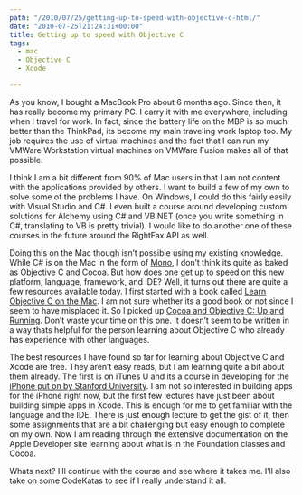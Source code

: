 ```yaml
---
path: "/2010/07/25/getting-up-to-speed-with-objective-c-html/" 
date: "2010-07-25T21:24:31+00:00" 
title: Getting up to speed with Objective C
tags:
  - mac
  - Objective C
  - Xcode

---
```

<div>
  <div id="_mcePaste">
    As you know, I bought a MacBook Pro about 6 months ago. Since then, it has really become my primary PC. I carry it with me everywhere, including when I travel for work. In fact, since the battery life on the MBP is so much better than the ThinkPad, its become my main traveling work laptop too. My job requires the use of virtual machines and the fact that I can run my VMWare Workstation virtual machines on VMWare Fusion makes all of that possible.
  </div>
  
  <div>
  </div>
  
  <p>
  </p>
  
  <div>
    I think I am a bit different from 90% of Mac users in that I am not content with the applications provided by others. I want to build a few of my own to solve some of the problems I have. On Windows, I could do this fairly easily with Visual Studio and C#. I even built a course around developing custom solutions for Alchemy using C# and VB.NET (once you write something in C#, translating to VB is pretty trivial). I would like to do another one of these courses in the future around the RightFax API as well.
  </div>
  
  <div>
  </div>
  
  <p>
  </p>
  
  <div>
    Doing this on the Mac though isn&#8217;t possible using my existing knowledge. While C# is on the Mac in the form of <a href="http://www.mono-project.com/Mono:OSX">Mono</a>, I don&#8217;t think its quite as baked as Objective C and Cocoa. But how does one get up to speed on this new platform, language, framework, and IDE? Well, it turns out there are quite a few resources available today. I first started with a book called <a href="http://www.amazon.com/Learn-Objective-ndash-Mac/dp/1430218150/ref=pd_bxgy_b_text_b">Learn Objective C on the Mac</a>. I am not sure whether its a good book or not since I seem to have misplaced it. So I picked up <a href="http://www.amazon.com/Cocoa-Objective-C-Running-Foundations-programming/dp/0596804792/ref=pd_sim_b_24">Cocoa and Objective C: Up and Running</a>. Don&#8217;t waste your time on this one. It doesn&#8217;t seem to be written in a way thats helpful for the person learning about Objective C who already has experience with other languages.
  </div>
  
  <div>
  </div>
  
  <p>
  </p>
  
  <div>
    The best resources I have found so far for learning about Objective C and Xcode are free. They aren&#8217;t easy reads, but I am learning quite a bit about them already. The first is on iTunes U and its a course in developing for the <a href="http://deimos3.apple.com/WebObjects/Core.woa/Browse/itunes.stanford.edu.3124430053.03124430055.3141732992?i=1140748164" class="broken_link">iPhone put on by Stanford University</a>. I am not so interested in building apps for the iPhone right now, but the first few lectures have just been about building simple apps in Xcode. This is enough for me to get familiar with the language and the IDE. There is just enough lecture to get the gist of it, then some assignments that are a bit challenging but easy enough to complete on my own. Now I am reading through the extensive documentation on the Apple Developer site learning about what is in the Foundation classes and Cocoa.
  </div>
  
  <div id="_mcePaste">
  </div>
  
  <p>
  </p>
  
  <div>
    Whats next? I&#8217;ll continue with the course and see where it takes me. I&#8217;ll also take on some CodeKatas to see if I really understand it all.&nbsp;
  </div>
</div>